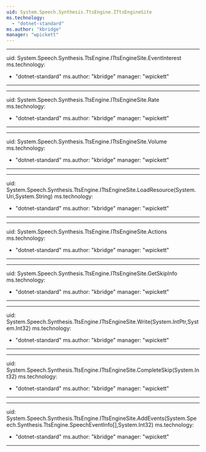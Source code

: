```yaml
---
uid: System.Speech.Synthesis.TtsEngine.ITtsEngineSite
ms.technology: 
  - "dotnet-standard"
ms.author: "kbridge"
manager: "wpickett"
---
```


---
uid: System.Speech.Synthesis.TtsEngine.ITtsEngineSite.EventInterest
ms.technology: 
  - "dotnet-standard"
ms.author: "kbridge"
manager: "wpickett"
---

---
uid: System.Speech.Synthesis.TtsEngine.ITtsEngineSite.Rate
ms.technology: 
  - "dotnet-standard"
ms.author: "kbridge"
manager: "wpickett"
---

---
uid: System.Speech.Synthesis.TtsEngine.ITtsEngineSite.Volume
ms.technology: 
  - "dotnet-standard"
ms.author: "kbridge"
manager: "wpickett"
---

---
uid: System.Speech.Synthesis.TtsEngine.ITtsEngineSite.LoadResource(System.Uri,System.String)
ms.technology: 
  - "dotnet-standard"
ms.author: "kbridge"
manager: "wpickett"
---

---
uid: System.Speech.Synthesis.TtsEngine.ITtsEngineSite.Actions
ms.technology: 
  - "dotnet-standard"
ms.author: "kbridge"
manager: "wpickett"
---

---
uid: System.Speech.Synthesis.TtsEngine.ITtsEngineSite.GetSkipInfo
ms.technology: 
  - "dotnet-standard"
ms.author: "kbridge"
manager: "wpickett"
---

---
uid: System.Speech.Synthesis.TtsEngine.ITtsEngineSite.Write(System.IntPtr,System.Int32)
ms.technology: 
  - "dotnet-standard"
ms.author: "kbridge"
manager: "wpickett"
---

---
uid: System.Speech.Synthesis.TtsEngine.ITtsEngineSite.CompleteSkip(System.Int32)
ms.technology: 
  - "dotnet-standard"
ms.author: "kbridge"
manager: "wpickett"
---

---
uid: System.Speech.Synthesis.TtsEngine.ITtsEngineSite.AddEvents(System.Speech.Synthesis.TtsEngine.SpeechEventInfo[],System.Int32)
ms.technology: 
  - "dotnet-standard"
ms.author: "kbridge"
manager: "wpickett"
---
